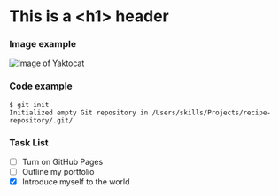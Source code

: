 # This is a \<h1\> header

### Image example

![Image of Yaktocat](https://octodex.github.com/images/yaktocat.png)

### Code example

```
$ git init
Initialized empty Git repository in /Users/skills/Projects/recipe-repository/.git/
```

### Task List

- [ ] Turn on GitHub Pages
- [ ] Outline my portfolio
- [x] Introduce myself to the world
